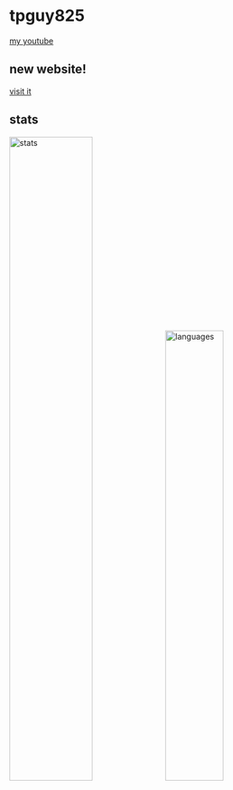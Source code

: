 # tpguy825
[my youtube](https://youtube.com/verydankmemes)
## new website!
[visit it](https://tpguy825.cf)
## stats
<div>
    <img width="54%" alt="stats" src="https://github-readme-stats.vercel.app/api/?username=tpguy825&theme=prussian&show_icons=true&count_private=false&hide_border=true"/>
    <img width="45.15%" alt="languages" src="https://github-readme-stats.vercel.app/api/top-langs/?username=tpguy825&theme=prussian&show_icons=true&hide_border=true&layout=compact&count_private=false&ignore=java"/>
</div>
